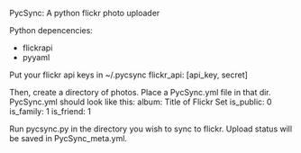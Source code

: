 PycSync: A python flickr photo uploader

Python depencencies:
- flickrapi
- pyyaml

Put your flickr api keys in ~/.pycsync
 flickr_api: [api_key, secret]

Then, create a directory of photos. Place a PycSync.yml file in that dir.
PycSync.yml should look like this:
 album: Title of Flickr Set
 is_public: 0
 is_family: 1
 is_friend: 1

Run pycsync.py in the directory you wish to sync to flickr.
Upload status will be saved in PycSync_meta.yml.
